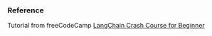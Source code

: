 ### Reference
Tutorial from freeCodeCamp [LangChain Crash Course for Beginner](https://www.youtube.com/watch?v=lG7Uxts9SXs)